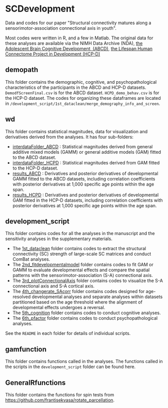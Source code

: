 # SCDevelopment
Data and codes for our paper "Structural connectivity matures along a sensorimotor-association connectional axis in youth".

Most codes were written in R, and a few in Matlab. The original data for these analyses are available via the NIMH Data Archive (NDA),  [the Adolescent Brain Cognitive Development, (ABCD)]([https://nda.nih.gov/abcd](https://nda.nih.gov/abcd)), [the Lifespan Human Connectome Project in Development (HCP-D)](https://nda.nih.gov/ccf)

## demopath
This folder contains the demographic, cognitive, and psychopathological characteristics of the participants in the ABCD and HCP-D datasets. `DemodfScreenFinal.csv` is for the ABCD dataset. `HCPD_demo_behav.csv` is for the HCP-D dataset. The codes for organizing these dataframes are located in `/development_script/1st_dataclean/merge_demography_info_and_screen`.

## wd
This folder contains statistical magnitudes, data for visualization and derivatives derived from the analyses. It has four sub-folders:
* [interdataFolder_ABCD](https://github.com/XiaoyuXu750/SCDevelopment/tree/main/wd/interdataFolder_ABCD) : Statistical magnitudes derived from general additive mixed models (GAMM) or general additive models (GAM) fitted to the ABCD dataset.
* [interdataFolder_HCPD](https://github.com/XiaoyuXu750/SCDevelopment/tree/main/wd/interdataFolder_HCPD) : Statistical magnitudes derived from GAM fitted to the HCP-D dataset. 
* [results_ABCD](https://github.com/XiaoyuXu750/SCDevelopment/tree/main/wd/results_ABCD) : Derivatives and posterior derivatives of developmental GAMM fitted to the ABCD datasets, including correlation coefficients with posterior derivatives at 1,000 specific age points within the age span.
* [results_HCPD](https://github.com/XiaoyuXu750/SCDevelopment/tree/main/wd/results_HCPD) : Derivatives and posterior derivatives of developmental GAM fitted in the HCP-D datasets, including correlation coefficients with posterior derivatives at 1,000 specific age points within the age span.

## development_script
This folder contains codes for all the analyses in the manuscript and the sensitivity analyses in the supplementary materials.

* The [1st_dataclean](https://github.com/XiaoyuXu750/SCDevelopment/tree/main/development_script/1st_dataclean) folder contains codes to extract the structural connectivity (SC) strength of large-scale SC matrices and conduct ComBat analyses.
* The [2nd_fitdevelopmentalmodel](https://github.com/XiaoyuXu750/SCDevelopment/tree/main/development_script/2nd_fitdevelopmentalmodel) folder contains codes to fit GAM or GAMM to evaluate developmental effects and compare the spatial patterns with the sensorimotor-association (S-A) connectional axis.
* The [3rd_plotConnectionalAxis](https://github.com/XiaoyuXu750/SCDevelopment/tree/main/development_script/3rd_plotConnectionalAxis) folder contains codes to visualize the S-A connectional axis and S-A cortical axis.
* The [4th_changerate_SAcorr](https://github.com/XiaoyuXu750/SCDevelopment/tree/main/development_script/4th_changerate_SAcorr) folder contains codes designed for age-resolved developmental analyses and separate analyses within datasets partitioned based on the age threshold where the alignment of developmental effects undergoes a reversal.
* The [5th_cognition](https://github.com/XiaoyuXu750/SCDevelopment/tree/main/development_script/5th_cognition) folder contains codes to conduct cognitive analyses.
* The [6th_pfactor](https://github.com/XiaoyuXu750/SCDevelopment/tree/main/development_script/6th_pfactor) folder contains codes to conduct psychopathological analyses.

See the `README` in each folder for details of individual scripts.

## gamfunction
This folder contains functions called in the analyses. The functions called in the scripts in the `development_script` folder can be found here.

## GeneralRfunctions
This folder contains the functions for spin tests from https://github.com/frantisekvasa/rotate_parcellation.

